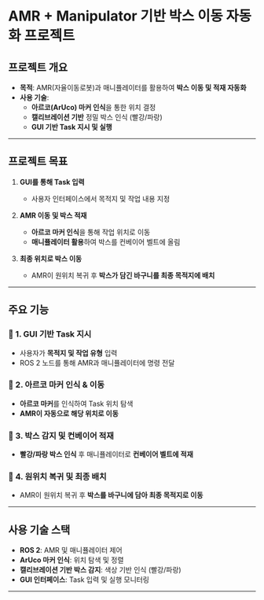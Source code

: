 # AMR + Manipulator 기반 박스 이동 자동화 프로젝트

## 프로젝트 개요
- **목적**: AMR(자율이동로봇)과 매니퓰레이터를 활용하여 **박스 이동 및 적재 자동화**
- **사용 기술**:
  - **아르코(ArUco) 마커 인식**을 통한 위치 결정
  - **캘리브레이션 기반** 정밀 박스 인식 (빨강/파랑)
  - **GUI 기반 Task 지시 및 실행**

---

## 프로젝트 목표
1. **GUI를 통해 Task 입력**
   - 사용자 인터페이스에서 목적지 및 작업 내용 지정

2. **AMR 이동 및 박스 적재**
   - **아르코 마커 인식**을 통해 작업 위치로 이동
   - **매니퓰레이터 활용**하여 박스를 컨베이어 벨트에 올림

3. **최종 위치로 박스 이동**
   - AMR이 원위치 복귀 후 **박스가 담긴 바구니를 최종 목적지에 배치**  

---

## 주요 기능
### 🔹 1. GUI 기반 Task 지시  
- 사용자가 **목적지 및 작업 유형** 입력  
- ROS 2 노드를 통해 AMR과 매니퓰레이터에 명령 전달  

### 🔹 2. 아르코 마커 인식 & 이동  
- **아르코 마커**를 인식하여 Task 위치 탐색  
- **AMR이 자동으로 해당 위치로 이동**  

### 🔹 3. 박스 감지 및 컨베이어 적재  
- **빨강/파랑 박스 인식** 후 매니퓰레이터로 **컨베이어 벨트에 적재**  

### 🔹 4. 원위치 복귀 및 최종 배치  
- AMR이 원위치 복귀 후 **박스를 바구니에 담아 최종 목적지로 이동**  

---

## 사용 기술 스택
- **ROS 2**: AMR 및 매니퓰레이터 제어
- **ArUco 마커 인식**: 위치 탐색 및 정렬
- **캘리브레이션 기반 박스 감지**: 색상 기반 인식 (빨강/파랑)
- **GUI 인터페이스**: Task 입력 및 실행 모니터링

---
